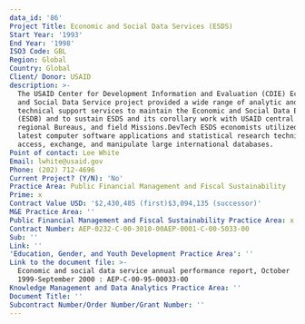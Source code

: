 ```yaml
---
data_id: '86'
Project Title: Economic and Social Data Services (ESDS)
Start Year: '1993'
End Year: '1998'
ISO3 Code: GBL
Region: Global
Country: Global
Client/ Donor: USAID
description: >-
  The USAID Center for Development Information and Evaluation (CDIE) Economic
  and Social Data Service project provided a wide range of analytic and
  technical support services to maintain the Economic and Social Data Base
  (ESDB) and to sustain ESDS and its corollary work with USAID central and
  regional Bureaus, and field Missions.DevTech ESDS economists utilized the
  latest computer software applications and statistical research techniques to
  access, exchange, and manipulate large international databases.
Point of contact: Lee White
Email: lwhite@usaid.gov
Phone: (202) 712-4696
Current Project? (Y/N): 'No'
Practice Area: Public Financial Management and Fiscal Sustainability
Prime: x
Contract Value USD: '$2,430,485 (first)$3,094,135 (successor)'
M&E Practice Area: ''
Public Financial Management and Fiscal Sustainability Practice Area: x
Contract Number: AEP-0232-C-00-3010-00AEP-0001-C-00-5033-00
Sub: ''
Link: ''
'Education, Gender, and Youth Development Practice Area': ''
Link to the document file: >-
  Economic and social data service annual performance report, October
  1999-September 2000 : AEP-C-00-95-00033-00
Knowledge Management and Data Analytics Practice Area: ''
Document Title: ''
Subcontract Number/Order Number/Grant Number: ''
---
```

